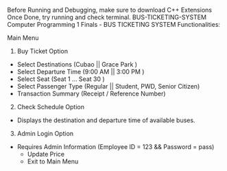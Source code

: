 Before Running and Debugging, make sure to download C++ Extensions Once Done, try running and check terminal.
BUS-TICKETING-SYSTEM
Computer Programming 1 Finals - BUS TICKETING SYSTEM Functionalities:

Main Menu

1. Buy Ticket Option

  - Select Destinations (Cubao || Grace Park )
  - Select Departure Time (9:00 AM || 3:00 PM )
  - Select Seat (Seat 1 ... Seat 30 )
  - Select Passenger Type (Regular || Student, PWD, Senior Citizen)
  - Transaction Summary (Receipt / Reference Number)

2. Check Schedule Option
  - Displays the destination and departure time of available buses.

3. Admin Login Option
  - Requires Admin Information (Employee ID = 123 && Password = pass)
      -  Update Price
      -  Exit to Main Menu
